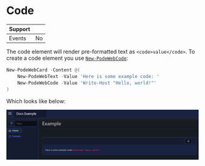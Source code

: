 # Code

| Support | |
| ------- |-|
| Events | No |

The code element will render pre-formatted text as `<code>value</code>`. To create a code element you use [`New-PodeWebCode`](../../../Functions/Elements/New-PodeWebCode):

```powershell
New-PodeWebCard -Content @(
    New-PodeWebText -Value 'Here is some example code: '
    New-PodeWebCode -Value 'Write-Host "Hello, world!"'
)
```

Which looks like below:

![code](../../../images/code.png)
